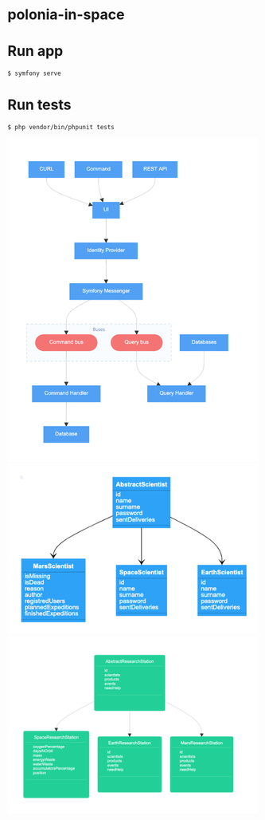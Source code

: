 # polonia-in-space

# Run app
```
$ symfony serve
```
# Run tests
```
$ php vendor/bin/phpunit tests
```
![Screenshot](assets/appinfrastructure.png)
![Screenshot](assets/scientists.png)
![Screenshot](assets/researchstations.png)
